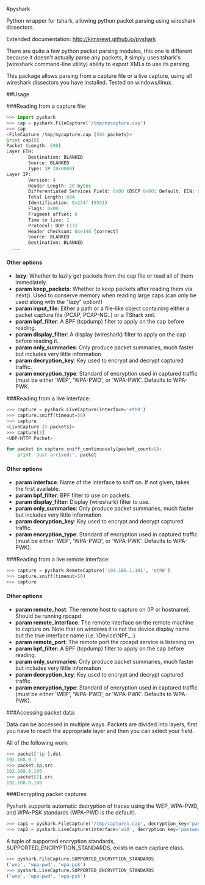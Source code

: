 #pyshark

Python wrapper for tshark, allowing python packet parsing using wireshark dissectors.

Extended documentation: http://kiminewt.github.io/pyshark

There are quite a few python packet parsing modules, this one is different because it doesn't actually parse any packets, it simply uses tshark's (wireshark command-line utility) ability to export XMLs to use its parsing.

This package allows parsing from a capture file or a live capture, using all wireshark dissectors you have installed.
Tested on windows/linux.

##Usage

###Reading from a capture file:

```python
>>> import pyshark
>>> cap = pyshark.FileCapture('/tmp/mycapture.cap')
>>> cap
<FileCapture /tmp/mycapture.cap (589 packets)>
print cap[0]
Packet (Length: 698)
Layer ETH:
        Destination: BLANKED
        Source: BLANKED
        Type: IP (0x0800)
Layer IP:
        Version: 4
        Header Length: 20 bytes
        Differentiated Services Field: 0x00 (DSCP 0x00: Default; ECN: 0x00: Not-ECT (Not ECN-Capable Transport))
        Total Length: 684
        Identification: 0x254f (9551)
        Flags: 0x00
        Fragment offset: 0
        Time to live: 1
        Protocol: UDP (17)
        Header checksum: 0xe148 [correct]
        Source: BLANKED
        Destination: BLANKED
  ...
```

#### Other options

* **lazy**: Whether to lazily get packets from the cap file or read all of them 
immediately.
* **param keep_packets**: Whether to keep packets after reading them via next(). 
Used to conserve memory when reading large caps (can only be used along with 
the "lazy" option!)
* **param input_file**: Either a path or a file-like object containing either a 
packet capture file (PCAP, PCAP-NG..) or a TShark xml.
* **param bpf_filter**: A BPF (tcpdump) filter to apply on the cap before reading.
* **param display_filter**: A display (wireshark) filter to apply on the cap 
before reading it.
* **param only_summaries**: Only produce packet summaries, much faster but includes 
very little information
* **param decryption_key**: Key used to encrypt and decrypt captured traffic.
* **param encryption_type**: Standard of encryption used in captured traffic (must 
be either 'WEP', 'WPA-PWD', or 'WPA-PWK'. Defaults to WPA-PWK.
  
###Reading from a live interface:

```python
>>> capture = pyshark.LiveCapture(interface='eth0')
>>> capture.sniff(timeout=50)
>>> capture
<LiveCapture (5 packets)>
>>> capture[3]
<UDP/HTTP Packet>

for packet in capture.sniff_continuously(packet_count=5):
    print 'Just arrived:', packet
```

#### Other options

* **param interface**: Name of the interface to sniff on. If not given, takes 
the first available.
* **param bpf_filter**: BPF filter to use on packets.
* **param display_filter**: Display (wireshark) filter to use.
* **param only_summaries**: Only produce packet summaries, much faster but 
includes very little information
* **param decryption_key**: Key used to encrypt and decrypt captured traffic.
* **param encryption_type**: Standard of encryption used in captured traffic 
(must be either 'WEP', 'WPA-PWD', or 'WPA-PWK'. Defaults to WPA-PWK).

###Reading from a live remote interface:

```python
>>> capture = pyshark.RemoteCapture('192.168.1.101', 'eth0')
>>> capture.sniff(timeout=50)
>>> capture
```

#### Other options

* **param remote_host**: The remote host to capture on (IP or hostname). 
Should be running rpcapd.
* **param remote_interface**: The remote interface on the remote machine to 
capture on. Note that on windows it is not the device display name but the 
true interface name (i.e. \\Device\\NPF_..).
* **param remote_port**: The remote port the rpcapd service is listening on
* **param bpf_filter**: A BPF (tcpdump) filter to apply on the cap before 
reading.
* **param only_summaries**: Only produce packet summaries, much faster but 
includes very little information
* **param decryption_key**: Key used to encrypt and decrypt captured traffic.
* **param encryption_type**: Standard of encryption used in captured traffic 
(must be either 'WEP', 'WPA-PWD', or 'WPA-PWK'. Defaults to WPA-PWK).

###Accessing packet data:

Data can be accessed in multiple ways. 
Packets are divided into layers, first you have to reach the appropriate layer and then you can select your field.

All of the following work:

```python
>>> packet['ip'].dst
192.168.0.1
>>> packet.ip.src
192.168.0.100
>>> packet[2].src
192.168.0.100
```

###Decrypting packet captures

Pyshark supports automatic decryption of traces using the WEP, WPA-PWD, and WPA-PSK standards (WPA-PWD is the default). 

```python
>>> cap1 = pyshark.FileCapture('/tmp/capture1.cap', decryption_key='password')
>>> cap2 = pyshark.LiveCapture(interface='wi0', decryption_key='password', encryption_type='wpa-psk')
```

A tuple of supported encryption standards, SUPPORTED_ENCRYPTION_STANDARDS, 
exists in each capture class.

```python
>>> pyshark.FileCapture.SUPPORTED_ENCRYPTION_STANDARDS
('wep', 'wpa-pwd', 'wpa-psk')
>>> pyshark.LiveCapture.SUPPORTED_ENCRYPTION_STANDARDS
('wep', 'wpa-pwd', 'wpa-psk')
```
